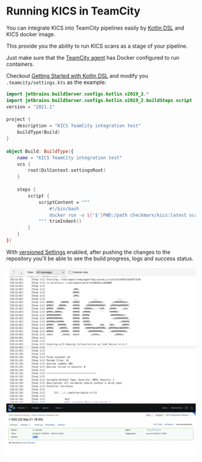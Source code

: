 # Running KICS in TeamCity

You can integrate KICS into TeamCity pipelines easily by [Kotlin DSL](https://www.jetbrains.com/help/teamcity/2021.2/kotlin-dsl.html) and KICS docker image.

This provide you the ability to run KICS scans as a stage of your pipeline.

Just make sure that the [TeamCity agent](https://www.jetbrains.com/help/teamcity/2021.2/setting-up-and-running-additional-build-agents.html) has Docker configured to run containers.

Checkout [Getting Started with Kotlin DSL](https://www.jetbrains.com/help/teamcity/2021.2/kotlin-dsl.html#Getting+Started+with+Kotlin+DSL) and modify you `.teamcity/settings.kts` as the example:

```kotlin
import jetbrains.buildServer.configs.kotlin.v2019_2.*
import jetbrains.buildServer.configs.kotlin.v2019_2.buildSteps.script
version = "2021.1"

project {
    description = "KICS TeamCity integration test"
    buildType(Build)
}

object Build: BuildType({
    name = "KICS TeamCity integration test"
    vcs {
        root(DslContext.settingsRoot)
    }

    steps {
        script {
            scriptContent = """
                #!/bin/bash
                docker run -v ${'$'}PWD:/path checkmarx/kics:latest scan -p /path -o /path --no-progress --ignore-on-exit results
            """.trimIndent()
        }
    }
})
```

With [versioned Settings](https://www.jetbrains.com/help/teamcity/2021.2/storing-project-settings-in-version-control.html#SynchronizingSettingswithVCS) enabled, after pushing the changes to the repository you'll be able to see the build progress, logs and success status.

<img src="https://raw.githubusercontent.com/Checkmarx/kics/master/docs/img/teamcity-scan-logs.png" width="850">

<img src="https://raw.githubusercontent.com/Checkmarx/kics/master/docs/img/teamcity-success-status.png" width="850">
